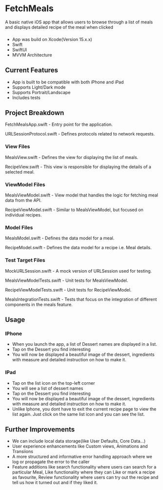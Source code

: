 # FetchMeals

A basic native iOS app that allows users to browse through a list of meals and displays detailed recipe of the meal when clicked 


###
- App was build on Xcode(Version 15.x.x)
- Swift
- SwiftUI
- MVVM Architecture


## Current Features
- App is built to be compatible with both iPhone and iPad
- Supports Light/Dark mode
- Supports Portrait/Landscape
- Includes tests


## Project Breakdown
FetchMealsApp.swift - Entry point for the application.

URLSessionProtocol.swift - Defines protocols related to network requests.

### View Files
MealsView.swift - Defines the view for displaying the list of meals.

RecipeView.swift - This view is responsible for displaying the details of a selected meal.

### ViewModel Files
MealsViewModel.swift - View model that handles the logic for fetching meal data from the API.

RecipeViewModel.swift - Similar to MealsViewModel, but focused on individual recipes.

### Model Files
MealsModel.swift - Defines the data model for a meal.

RecipeModel.swift - Defines the data model for a recipe i.e. Meal details.

### Test Target Files
MockURLSession.swift - A mock version of URLSession used for testing.

MealsViewModelTests.swift - Unit tests for MealsViewModel. 

RecipeViewModelTests.swift - Unit tests for RecipeViewModel. 

MealsIntegrationTests.swift - Tests that focus on the integration of different components in the meals feature. 


## Usage
### IPhone
- When you launch the app, a list of Dessert names are displayed in a list.
- Tap on the Dessert you find interesting
- You will now be displayed a beautiful image of the dessert, ingredients with measure and detailed instruction on how to make it.
### IPad
- Tap on the list icon on the top-left corner
- You will see a list of dessert names
- Tap on the Dessert you find interesting
- You will now be displayed a beautiful image of the dessert, ingredients with measure and detailed instruction on how to make it.
- Unlike Iphone, you dont have to exit the current recipe page to view the list again. Just click on the same list icon and you can see the list.


## Further Improvements
- We can include local data storage(like User Defaults, Core Data...)
- User experience enhancements like Custom views, Animations and Transiions
- A more structured and informative error handling approach where we log or propagate the error to the caller
- Feature additions like search functionality where users can search for a particular Meal, Like functionality where they can Like or mark a recipe as favourite, Review functionality where users can try out the recipe and tell us how it turned out and if they liked it.





